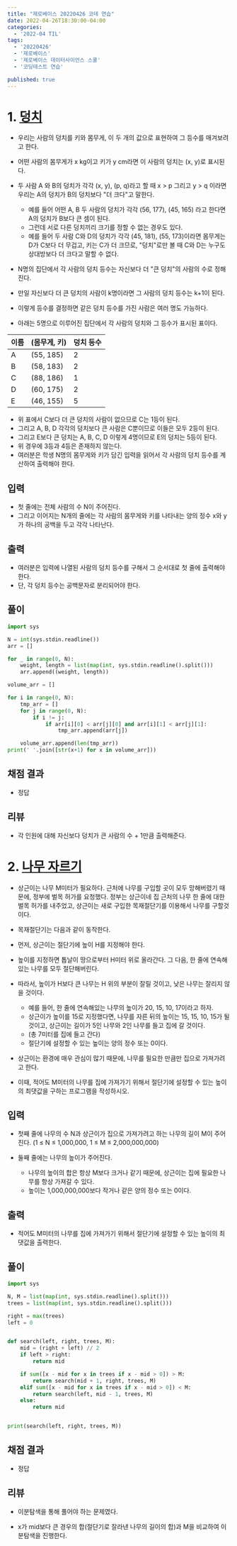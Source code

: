 ```yaml
---
title: "제로베이스 20220426 코테 연습"
date: 2022-04-26T18:30:00-04:00
categories:
  - '2022-04 TIL'
tags:
  - '20220426'
  - '제로베이스'
  - '제로베이스 데이터사이언스 스쿨'
  - '코딩테스트 연습'

published: true
---
```


# 1. [덩치](https://www.acmicpc.net/problem/7568)

* 우리는 사람의 덩치를 키와 몸무게, 이 두 개의 값으로 표현하여 그 등수를 매겨보려고 한다.
* 어떤 사람의 몸무게가 x kg이고 키가 y cm라면 이 사람의 덩치는 (x, y)로 표시된다.
* 두 사람 A 와 B의 덩치가 각각 (x, y), (p, q)라고 할 때 x > p 그리고 y > q 이라면 우리는 A의 덩치가 B의 덩치보다 "더 크다"고 말한다. 
  * 예를 들어 어떤 A, B 두 사람의 덩치가 각각 (56, 177), (45, 165) 라고 한다면 A의 덩치가 B보다 큰 셈이 된다.
  * 그런데 서로 다른 덩치끼리 크기를 정할 수 없는 경우도 있다.
  * 예를 들어 두 사람 C와 D의 덩치가 각각 (45, 181), (55, 173)이라면 몸무게는 D가 C보다 더 무겁고, 키는 C가 더 크므로, "덩치"로만 볼 때 C와 D는 누구도 상대방보다 더 크다고 말할 수 없다.

* N명의 집단에서 각 사람의 덩치 등수는 자신보다 더 "큰 덩치"의 사람의 수로 정해진다.
* 만일 자신보다 더 큰 덩치의 사람이 k명이라면 그 사람의 덩치 등수는 k+1이 된다.
* 이렇게 등수를 결정하면 같은 덩치 등수를 가진 사람은 여러 명도 가능하다.
* 아래는 5명으로 이루어진 집단에서 각 사람의 덩치와 그 등수가 표시된 표이다.

|이름|(몸무게, 키)|덩치 등수|
|--|---------|--|
|A|	(55, 185)|2|
|B| (58, 183)|2|
|C|	(88, 186)|1|
|D|	(60, 175)|2|
|E|	(46, 155)|5|

* 위 표에서 C보다 더 큰 덩치의 사람이 없으므로 C는 1등이 된다.
* 그리고 A, B, D 각각의 덩치보다 큰 사람은 C뿐이므로 이들은 모두 2등이 된다. 
* 그리고 E보다 큰 덩치는 A, B, C, D 이렇게 4명이므로 E의 덩치는 5등이 된다.
* 위 경우에 3등과 4등은 존재하지 않는다.
* 여러분은 학생 N명의 몸무게와 키가 담긴 입력을 읽어서 각 사람의 덩치 등수를 계산하여 출력해야 한다.

## 입력

* 첫 줄에는 전체 사람의 수 N이 주어진다.
* 그리고 이어지는 N개의 줄에는 각 사람의 몸무게와 키를 나타내는 양의 정수 x와 y가 하나의 공백을 두고 각각 나타난다.

## 출력

* 여러분은 입력에 나열된 사람의 덩치 등수를 구해서 그 순서대로 첫 줄에 출력해야 한다.
* 단, 각 덩치 등수는 공백문자로 분리되어야 한다.

## 풀이

```py
import sys

N = int(sys.stdin.readline())
arr = []

for _ in range(0, N):
    weight, length = list(map(int, sys.stdin.readline().split()))
    arr.append((weight, length))

volume_arr = []

for i in range(0, N):
    tmp_arr = []
    for j in range(0, N):
        if i != j:
            if arr[i][0] < arr[j][0] and arr[i][1] < arr[j][1]:
                tmp_arr.append(arr[j])

    volume_arr.append(len(tmp_arr))
print(' '.join([str(x+1) for x in volume_arr]))
```

## 채점 결과

* 정답

## 리뷰

* 각 인원에 대해 자신보다 덩치가 큰 사람의 수 + 1만큼 출력해준다.



# 2. [나무 자르기](https://www.acmicpc.net/problem/2805)

* 상근이는 나무 M미터가 필요하다. 근처에 나무를 구입할 곳이 모두 망해버렸기 때문에, 정부에 벌목 허가를 요청했다. 정부는 상근이네 집 근처의 나무 한 줄에 대한 벌목 허가를 내주었고, 상근이는 새로 구입한 목재절단기를 이용해서 나무를 구할것이다.

* 목재절단기는 다음과 같이 동작한다.
* 먼저, 상근이는 절단기에 높이 H를 지정해야 한다.
* 높이를 지정하면 톱날이 땅으로부터 H미터 위로 올라간다. 그 다음, 한 줄에 연속해있는 나무를 모두 절단해버린다.
* 따라서, 높이가 H보다 큰 나무는 H 위의 부분이 잘릴 것이고, 낮은 나무는 잘리지 않을 것이다.
  * 예를 들어, 한 줄에 연속해있는 나무의 높이가 20, 15, 10, 17이라고 하자.
  * 상근이가 높이를 15로 지정했다면, 나무를 자른 뒤의 높이는 15, 15, 10, 15가 될 것이고, 상근이는 길이가 5인 나무와 2인 나무를 들고 집에 갈 것이다.
  * (총 7미터를 집에 들고 간다) 
  * 절단기에 설정할 수 있는 높이는 양의 정수 또는 0이다.

* 상근이는 환경에 매우 관심이 많기 때문에, 나무를 필요한 만큼만 집으로 가져가려고 한다.
* 이때, 적어도 M미터의 나무를 집에 가져가기 위해서 절단기에 설정할 수 있는 높이의 최댓값을 구하는 프로그램을 작성하시오.

## 입력

* 첫째 줄에 나무의 수 N과 상근이가 집으로 가져가려고 하는 나무의 길이 M이 주어진다. (1 ≤ N ≤ 1,000,000, 1 ≤ M ≤ 2,000,000,000)

* 둘째 줄에는 나무의 높이가 주어진다. 
  * 나무의 높이의 합은 항상 M보다 크거나 같기 때문에, 상근이는 집에 필요한 나무를 항상 가져갈 수 있다.
  * 높이는 1,000,000,000보다 작거나 같은 양의 정수 또는 0이다.

## 출력

* 적어도 M미터의 나무를 집에 가져가기 위해서 절단기에 설정할 수 있는 높이의 최댓값을 출력한다.

## 풀이

```py
import sys

N, M = list(map(int, sys.stdin.readline().split()))
trees = list(map(int, sys.stdin.readline().split()))

right = max(trees)
left = 0


def search(left, right, trees, M):
    mid = (right + left) // 2
    if left > right:
        return mid

    if sum([x - mid for x in trees if x - mid > 0]) > M:
        return search(mid + 1, right, trees, M)
    elif sum([x - mid for x in trees if x - mid > 0]) < M:
        return search(left, mid - 1, trees, M)
    else:
        return mid


print(search(left, right, trees, M))
```

## 채점 결과

* 정답

## 리뷰

* 이분탐색을 통해 풀어야 하는 문제였다.

* x가 mid보다 큰 경우의 합(절단기로 잘라낸 나무의 길이의 합)과 M을 비교하여 이분탐색을 진행한다.


